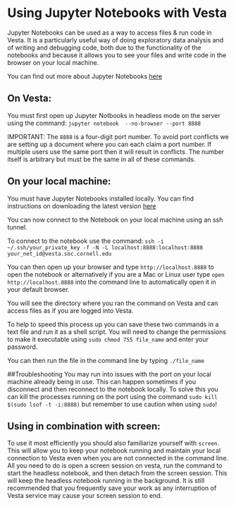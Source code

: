 # Using Jupyter Notebooks with Vesta

Jupyter Notebooks can be used as a way to access files & run code in Vesta.
It is a particularly useful way of doing exploratory data analysis and of
writing and debugging code, both due to the functionality of the notebooks and
because it allows you to see your files and write code in the browser on your
local machine.

You can find out more about Jupyter Notebooks
[here](http://jupyter.readthedocs.io/en/latest/index.html)

## On Vesta:

You must first open up Jupyter Notbooks in headless mode on the server using
the command: `jupyter notebook  --no-browser --port 8888`

IMPORTANT: The `8888` is a four-digit port number. To avoid port conflicts we
are setting up a document where you can each claim a port number. If multiple
users use the same port then it will result in conflicts. The number itself is
arbitrary but must be the same in all of these commands.

## On your local machine:

You must have Jupyter Notebooks installed locally. You can find instructions on
downloading the latest version [here](http://jupyter.readthedocs.io/en/latest/install.html)

You can now connect to the Notebook on your local machine using an ssh tunnel.

To connect to the notebook use the command:
`ssh -i ~/.ssh/your_private_key -f -N -L localhost:8888:localhost:8888 your_net_id@vesta.soc.cornell.edu`

You can then open up your browser and type `http://localhost.8888` to open the notebook
or alternatively if you are a Mac or Linux user type `open http://localhost.8888` into the command line to
automatically open it in your default browser.

You will see the directory where you ran the command on Vesta and can access files
as if you are logged into Vesta.

To help to speed this process up you can save these two commands in a text file and
run it as a shell script. You will need to change the permissions to make it
executable using `sudo chmod 755 file_name` and enter your password.

You can then run the file in the command line by typing `./file_name`

##Troubleshooting
You may run into issues with the port on your local machine already being in use.
This can happen sometimes if you disconnect and then reconnect to the notebook
locally. To solve this you can kill the processes running on the port using the
command `sudo kill $(sudo lsof -t -i:8888)` but remember to use caution when
using `sudo`!

## Using in combination with screen:
To use it most efficiently you should also familiarize yourself with `screen`.
This will allow you to keep your notebook running and maintain your local
connection to Vesta even when you are not connected in the command line.
All you need to do is open a screen session on vesta, run the command to start
the headless notebook, and then detach from the screen session. This will
keep the headless notebook running in the background. It is still recommended
that you frequently save your work as any interruption of Vesta service may
cause your screen session to end.

